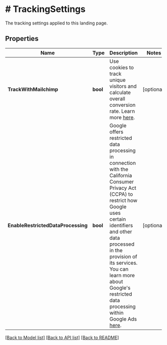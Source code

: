 # # TrackingSettings
The tracking settings applied to this landing page.

## Properties 


Name | Type | Description | Notes
------------ | ------------- | ------------- | -------------
**TrackWithMailchimp**| **bool** | Use cookies to track unique visitors and calculate overall conversion rate. Learn more [here](https://mailchimp.com/help/use-track-mailchimp/).  | [optional]
**EnableRestrictedDataProcessing**| **bool** | Google offers restricted data processing in connection with the California Consumer Privacy Act (CCPA) to restrict how Google uses certain identifiers and other data processed in the provision of its services. You can learn more about Google&#39;s restricted data processing within Google Ads [here](https://privacy.google.com/businesses/rdp/).  | [optional]


[[Back to Model list]](../../README.md#models) [[Back to API list]](../../README.md#endpoints) [[Back to README]](../../README.md)

